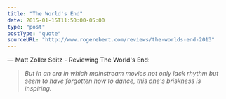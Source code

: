 ```yaml
---
title: "The World's End"
date: 2015-01-15T11:50:00-05:00
type: "post"
postType: "quote"
sourceURL: "http://www.rogerebert.com/reviews/the-worlds-end-2013"
---
```

— Matt Zoller Seitz - Reviewing The World's End:

>*But in an era in which mainstream movies not only lack rhythm but seem to have forgotten how to dance, this one's briskness is inspiring.*



